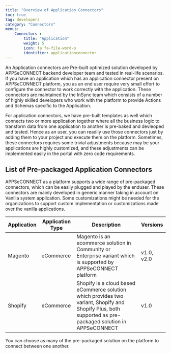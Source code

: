 ```yaml
---
title: "Overview of Application Connectors"
toc: true
tag: developers
category: "Connectors"
menus: 
    Connectors :
        title: "Application"
        weight: 5
        icon: fa fa-file-word-o
        identifier: applicationconnector
---
```


An Application connectors are Pre-built optimized solution developed by APPSeCONNECT backend developer team and tested 
in real-life scenarios. If you have an application which has an application connector present on APPSeCONNECT platform,
you as an end user require very small effort to configure the connector to work correctly with the application. These connectors are 
maintained by the InSync team which consists of a number of highly skilled developers who work with the platform
to provide Actions and Schemas specific to the Application.

For application connectors, we have pre-built templates as well which connects two or more application together
where all the business logic to transform data from one application to another is pre-baked and devleoped and tested. 
Hence as an user, you can readily use those connectors just by adding them to your project and execute them on the platform.
Sometimes, these connectors requires some trivial adjustments because may be your applications are highly customized, and these 
adjustments can be implemented easily in the portal with zero code requirements.

## List of Pre-packaged Application Connectors

APPSeCONNECT as a platform supports a wide range of pre-packaged connectors, which can be easily plugged and played 
by the enduser. These connectors are mainly developed in generic manner taking in account on Vanilla system application. Some 
customizations might be needed for the organizations to support custom implementation or customizations made over the vanilla applications. 

|Application|Application Type|Description|Versions|
|---|--|------|---|
|Magento|eCommerce|Magento is an ecommerce solution in Community or Enterprise variant which is supported by APPSeCONNECT platform| v1.0, v2.0|
|Shopify|eCommerce|Shopify is a cloud based eCommerce solution which provides two variant, Shopify and Shopify Plus, both supported as pre-packaged solution in APPSeCONNECT|v1.0|

You can choose as many of the pre-packaged solution on the platform to connect between one another. 
